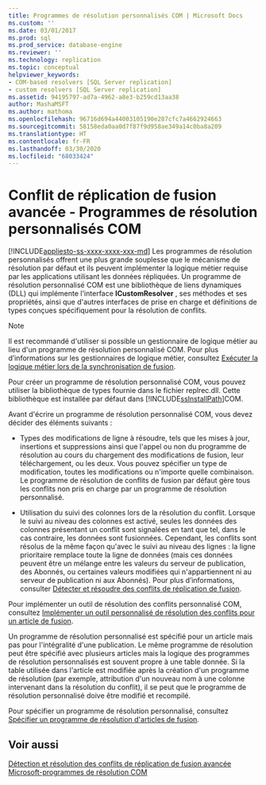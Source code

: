 ```yaml
---
title: Programmes de résolution personnalisés COM | Microsoft Docs
ms.custom: ''
ms.date: 03/01/2017
ms.prod: sql
ms.prod_service: database-engine
ms.reviewer: ''
ms.technology: replication
ms.topic: conceptual
helpviewer_keywords:
- COM-based resolvers [SQL Server replication]
- custom resolvers [SQL Server replication]
ms.assetid: 94195797-ad7a-4962-a8e3-b259cd13aa38
author: MashaMSFT
ms.author: mathoma
ms.openlocfilehash: 96716d694a44003105190e287cfc7a4662924663
ms.sourcegitcommit: 58158eda0aa0d7f87f9d958ae349a14c0ba8a209
ms.translationtype: HT
ms.contentlocale: fr-FR
ms.lasthandoff: 03/30/2020
ms.locfileid: "68033424"
---
```

# <a name="advanced-merge-replication-conflict---com-based-custom-resolvers"></a>Conflit de réplication de fusion avancée - Programmes de résolution personnalisés COM
[!INCLUDE[appliesto-ss-xxxx-xxxx-xxx-md](../../../includes/appliesto-ss-xxxx-xxxx-xxx-md.md)]
  Les programmes de résolution personnalisés offrent une plus grande souplesse que le mécanisme de résolution par défaut et ils peuvent implémenter la logique métier requise par les applications utilisant les données répliquées. Un programme de résolution personnalisé COM est une bibliothèque de liens dynamiques (DLL) qui implémente l'interface **ICustomResolver** , ses méthodes et ses propriétés, ainsi que d'autres interfaces de prise en charge et définitions de types conçues spécifiquement pour la résolution de conflits.  
  
> [!NOTE]  
>  Il est recommandé d'utiliser si possible un gestionnaire de logique métier au lieu d'un programme de résolution personnalisé COM. Pour plus d’informations sur les gestionnaires de logique métier, consultez [Exécuter la logique métier lors de la synchronisation de fusion](../../../relational-databases/replication/merge/execute-business-logic-during-merge-synchronization.md).  
  
 Pour créer un programme de résolution personnalisé COM, vous pouvez utiliser la bibliothèque de types fournie dans le fichier replrec.dll. Cette bibliothèque est installée par défaut dans [!INCLUDE[ssInstallPath](../../../includes/ssinstallpath-md.md)]COM.  
  
 Avant d'écrire un programme de résolution personnalisé COM, vous devez décider des éléments suivants :  
  
-   Types des modifications de ligne à résoudre, tels que les mises à jour, insertions et suppressions ainsi que l'appel ou non du programme de résolution au cours du chargement des modifications de fusion, leur téléchargement, ou les deux. Vous pouvez spécifier un type de modification, toutes les modifications ou n'importe quelle combinaison. Le programme de résolution de conflits de fusion par défaut gère tous les conflits non pris en charge par un programme de résolution personnalisé.  
  
-   Utilisation du suivi des colonnes lors de la résolution du conflit. Lorsque le suivi au niveau des colonnes est activé, seules les données des colonnes présentant un conflit sont signalées en tant que tel, dans le cas contraire, les données sont fusionnées. Cependant, les conflits sont résolus de la même façon qu'avec le suivi au niveau des lignes : la ligne prioritaire remplace toute la ligne de données (mais ces données peuvent être un mélange entre les valeurs du serveur de publication, des Abonnés, ou certaines valeurs modifiées qui n'appartiennent ni au serveur de publication ni aux Abonnés). Pour plus d’informations, consulter [Détecter et résoudre des conflits de réplication de fusion](../../../relational-databases/replication/merge/advanced-merge-replication-conflict-detection-and-resolution.md).  
  
 Pour implémenter un outil de résolution des conflits personnalisé COM, consultez [Implémenter un outil personnalisé de résolution des conflits pour un article de fusion](../../../relational-databases/replication/implement-a-custom-conflict-resolver-for-a-merge-article.md).  
  
 Un programme de résolution personnalisé est spécifié pour un article mais pas pour l'intégralité d'une publication. Le même programme de résolution peut être spécifié avec plusieurs articles mais la logique des programmes de résolution personnalisés est souvent propre à une table donnée. Si la table utilisée dans l'article est modifiée après la création d'un programme de résolution (par exemple, attribution d'un nouveau nom à une colonne intervenant dans la résolution du conflit), il se peut que le programme de résolution personnalisé doive être modifié et recompilé.  
  
 Pour spécifier un programme de résolution personnalisé, consultez [Spécifier un programme de résolution d'articles de fusion](../../../relational-databases/replication/publish/specify-a-merge-article-resolver.md).  
  
## <a name="see-also"></a>Voir aussi  
 [Détection et résolution des conflits de réplication de fusion avancée](../../../relational-databases/replication/merge/advanced-merge-replication-conflict-detection-and-resolution.md)   
 [Microsoft-programmes de résolution COM](../../../relational-databases/replication/merge/advanced-merge-replication-conflict-com-based-resolvers.md)  
  
  
